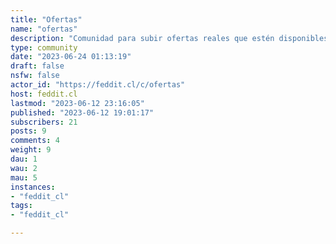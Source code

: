 ```yaml
---
title: "Ofertas" 
name: "ofertas"
description: "Comunidad para subir ofertas reales que estén disponibles de alguna manera para Chile. Pueden ser físicas o digitales.-"
type: community
date: "2023-06-24 01:13:19"
draft: false
nsfw: false
actor_id: "https://feddit.cl/c/ofertas"
host: feddit.cl
lastmod: "2023-06-12 23:16:05"
published: "2023-06-12 19:01:17"
subscribers: 21
posts: 9
comments: 4
weight: 9
dau: 1
wau: 2
mau: 5
instances:
- "feddit_cl"
tags: 
- "feddit_cl"

---
```

